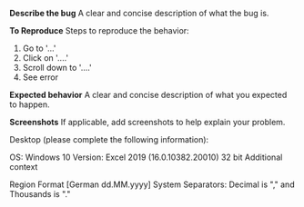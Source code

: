 **Describe the bug**
A clear and concise description of what the bug is.

**To Reproduce**
Steps to reproduce the behavior:
1. Go to '...'
2. Click on '....'
3. Scroll down to '....'
4. See error

**Expected behavior**
A clear and concise description of what you expected to happen.

**Screenshots**
If applicable, add screenshots to help explain your problem.

Desktop (please complete the following information):

OS: Windows 10
Version: Excel 2019 (16.0.10382.20010) 32 bit
Additional context

Region Format [German dd.MM.yyyy]
System Separators: Decimal is "," and Thousands is "."
